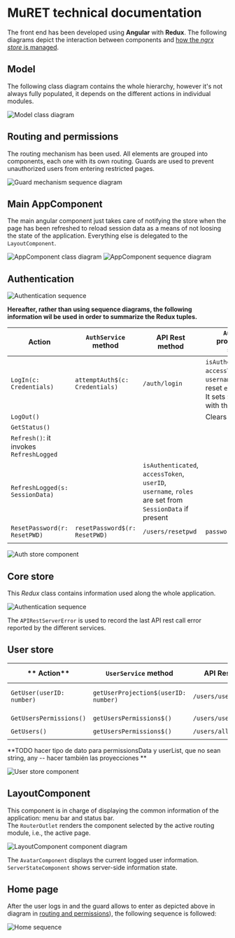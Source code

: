 # MuRET technical documentation
The front end has been developed using **Angular** with **Redux**. The following diagrams depict the interaction between components and [how the *ngrx store* is managed](../angular/redux.md).

## Model
The following class diagram contains the whole hierarchy, however it's not always fully populated, it depends on the different actions in individual modules.

![Model class diagram](puml/angular/model_class.svg)


## Routing and permissions
The routing mechanism has been used. All elements are grouped into components, each one with its own routing.
Guards are used to prevent unauthorized users from entering restricted pages.

![Guard mechanism sequence diagram](puml/angular/guard_sequence.svg)


## Main AppComponent
The main angular component just takes care of notifying the store when the page has been refreshed to reload session data as a means of not loosing the state of the application.
Everything else is delegated to the `LayoutComponent`.

![AppComponent class diagram](puml/angular/appcomponent_class.svg)
![AppComponent sequence diagram](puml/angular/appcomponent_sequence.svg)


## Authentication

![Authentication sequence](puml/angular/authentication_sequence.svg)


**Hereafter, rather than using sequence diagrams, the following information wil be used in order to summarize the Redux tuples.**

| **Action** | **`AuthService` method** | **API Rest method** | **`AuthState` properties on succes** | **Properties on failure** | 
| --- | ----------- | ----------- | ----------- | ----- | 
| `LogIn(c: Credentials)` | `attemptAuth$(c: Credentials)` | `/auth/login` | `isAuthenticated`, `accessToken`, `userID`,  `username`, `roles`, reset `errorMessage`. <br> It sets `SessionData` with these data| `errorMessage`| 
| `LogOut()` |  |  | Clears `SessionData` | |  
| `GetStatus()` |  |  |  | 
| `Refresh()`: it invokes `RefreshLogged` |  |  |  | 
| `RefreshLogged(s: SessionData)` |  | `isAuthenticated`, `accessToken`, `userID`,  `username`, `roles` are set from `SessionData` if present |  | 
| `ResetPassword(r: ResetPWD)` | `resetPassword$(r: ResetPWD)` | `/users/resetpwd` | `passwordresetmess=0` | `passwordresetmess=1` |
|  |  |  |  |  | 

![Auth store component](puml/angular/auth_store_component.svg)


## Core store
This *Redux* class contains information used along the whole application.

![Authentication sequence](puml/angular/corestore_class.svg)

The ``APIRestServerError`` is used to record the last API rest call error reported by the different services.  

## User store
| ** Action** | **`UserService` method** | **API Rest method** | **`User State` properties** | **Comments** |
| --- | ----------- | ----------- | ----------- | ----- |
| `GetUser(userID: number)` | `getUserProjection$(userID: number)` | `/users/user/excerpt` | `loggedInUser: User` from [IUserProjection](spring.md#projections)  | 
| `GetUsersPermissions()` |`getUsersPermissions$()` | `/users/userPermissions` |  `permissionsData: any` | 
| `GetUsers()` | `getUsersPermissions$()` | `/users/allUsers` | `userList: any` | 
|  |  |  |  |  |

**TODO hacer tipo de dato para permissionsData y userList, que no sean string, any -- hacer también las proyecciones ** 

![User store component](puml/angular/user_store_component.svg)

## LayoutComponent
This component is in charge of displaying the common information of the application: menu bar and status bar.  
The `RouterOutlet` renders the component selected by the active routing module, i.e., the active page.

![LayoutComponent component diagram](puml/angular/layout_component.svg)


The `AvatarComponent` displays the current logged user information. 
`ServerStateComponent` shows server-side information state.

## Home page
After the user logs in and the guard allows to enter as depicted above in diagram in [routing and permissions](#routing-and-permissions)), the following sequence is followed:

![Home sequence](puml/angular/home_sequence.svg)



